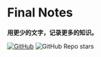 # Final Notes

**用更少的文字，记录更多的知识。**

[![GitHub](https://img.shields.io/github/license/likly/final-notes)](http://www.apache.org/licenses/LICENSE-2.0.html)
![GitHub Repo stars](https://img.shields.io/github/stars/likly/final-notes)
